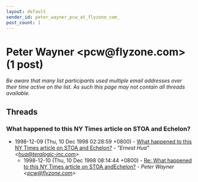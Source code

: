 ```yaml
---
layout: default
sender_id: peter_wayner_pcw_at_flyzone_com_
post_count: 1
---
```


# Peter Wayner <pcw<span>@</span>flyzone.com> (1 post)

_Be aware that many list participants used multiple email addresses over their time active on the list. As such this page may not contain all threads available._

## Threads

### What happened to this NY Times article on STOA and Echelon?
+ 1998-12-09 (Thu, 10 Dec 1998 02:28:59 +0800) - [What happened to this NY Times article on STOA and Echelon?](/archive/1998/12/3a07c97186e0a1cfaa8775054f39b70176310120cd28d5acbb87cb09e492fbc6) - _"Ernest Hua" \<hua@teralogic-inc.com\>_
  + 1998-12-10 (Thu, 10 Dec 1998 08:14:44 +0800) - [Re: What happened to this NY Times article on STOA andEchelon?](/archive/1998/12/f9aca76b66157cbfba4d1904ebee1bcaee5f44d01040ea5ef0145c92e2ab4d4f) - _Peter Wayner \<pcw@flyzone.com\>_

